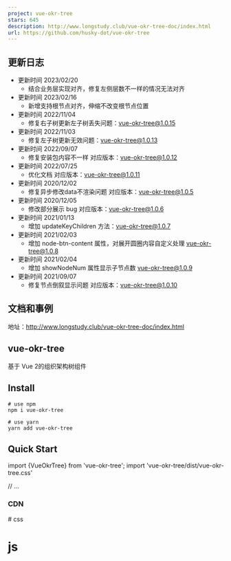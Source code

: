 ```yaml
---
project: vue-okr-tree
stars: 645
description: http://www.longstudy.club/vue-okr-tree-doc/index.html
url: https://github.com/husky-dot/vue-okr-tree
---
```


更新日志
----

-   更新时间 2023/02/20
    -   结合业务层实现对齐，修复左侧层数不一样的情况无法对齐
-   更新时间 2023/02/16
    -   新增支持根节点对齐，伸缩不改变根节点位置
-   更新时间 2022/11/04
    -   修复右子树更新左子树丢失问题：vue-okr-tree@1.0.15
-   更新时间 2022/11/03
    -   修复左子树更新无效问题：vue-okr-tree@1.0.13
-   更新时间 2022/09/07
    -   修复安装包内容不一样 对应版本：vue-okr-tree@1.0.12
-   更新时间 2022/07/25
    -   优化文档 对应版本：vue-okr-tree@1.0.11
-   更新时间 2020/12/02
    -   修复异步修改data不渲染问题 对应版本：vue-okr-tree@1.0.5
-   更新时间 2020/12/05
    -   修改部分展示 bug 对应版本：vue-okr-tree@1.0.6
-   更新时间 2021/01/13
    -   增加 updateKeyChildren 方法：vue-okr-tree@1.0.7
-   更新时间 2021/02/03
    -   增加 node-btn-content 属性，对展开圆圈内容自定义处理 vue-okr-tree@1.0.8
-   更新时间 2021/02/04
    -   增加 showNodeNum 属性显示子节点数 vue-okr-tree@1.0.9
-   更新时间 2021/09/07
    -   修复节点倒叙显示问题 对应版本：vue-okr-tree@1.0.10

文档和事例
-----

地址：http://www.longstudy.club/vue-okr-tree-doc/index.html

vue-okr-tree
------------

基于 Vue 2的组织架构树组件

Install
-------

```
# use npm
npm i vue-okr-tree

# use yarn
yarn add vue-okr-tree
```

Quick Start
-----------

import {VueOkrTree} from 'vue-okr-tree';
import 'vue-okr-tree/dist/vue-okr-tree.css'

// ...

### CDN

\# css
<link href\="http://qjge81f6q.hd-bkt.clouddn.com/vue-okr-tree.css"\>

# js
<script src\="http://qjge81f6q.hd-bkt.clouddn.com/vue-okr-tree.umd.min.js"\></script\>

API
---

#### Attributes

参数

说明

类型

可选值

默认值

data

展示数据

array

—

—

direction

树的展开方向

String

horizontal / vertical

vertical

onlyBothTree

子树在根节点左右两边展开，该模式只有在 direction 为 horizontal 有效，且必须提供 leftData 数据

Boolean

—

false

leftData

展示左子数的数据，该属性于在 onlyBothTree 模式启用

array

—

—

label-width

节点的宽度，默认为自动宽度。如果 label-width 为 number 类型，单位 px；如果 label-width 为 string 类型，则这个宽度会设置为 节点 的 style.width 的值，节点的宽度会受控于外部样式

string/number

—

—

label-height

节点的高度，默认为自动高度。如果 label-height 为 number 类型，单位 px；如果 label-height 为 string 类型，则这个高度会设置为 节点 的 style.height 的值，节点的高度会受控于外部样式

string/number

—

—

label-class-name

节点 className 的回调方法，也可以使用字符串为所有的节点设置一个固定的 className

Function(node)/String

—

—

current-lable-class-name

当前选中节点的样式

Function(node)/String

—

—

show-collapsable

节点是否可被展开

Boolean

—

false

show-node-num

显示子节点数

Boolean

—

false

default-expand-all

是否默认展开所有节点，该参数只有在 show-collapsable 为 true 时有效

Boolean

—

false

render-content

树节点的内容区的渲染 Function

Function(h, node)

—

—

node-btn-content

展开的按钮内容渲染 Function

Function(h, node)

—

—

props

配置选项，具体看下表

object

—

—

node-key

每个树节点用来作为唯一标识的属性，整棵树应该是唯一的

String

—

—

default-expanded-keys

默认展开的节点的 key 的数组(需要注意的是，此时必须设置node-key，其值为节点数据中的一个字段名，该字段在整棵树中是唯一的。)

array

—

—

filter-node-method

对树节点进行筛选时执行的方法，返回 true 表示这个节点可以显示，返回 false 则表示这个节点会被隐藏

Function(value, data, node)

—

—

aniamte

是否开启节点展开的过渡动画

Boolean

—

false

animate-name

过渡动画名称，支持动画类型有 okr-fade-in-linear/okr-fade-in/okr-zoom-in-center/okr-zoom-in-top/okr-zoom-in-bottom

String

—

okr-zoom-in-center

#### props

参数

说明

类型

可选值

默认值

label

指定节点标签为节点对象的某个属性值

string, function(data, node)

—

—

children

指定节点标签为节点对象的某个属性值

string

—

—

#### Events

事件名称

说明

回调参数

node-click

节点被点击时的回调

共三个参数，依次为：传递给 data 属性的数组中该节点所对应的对象、节点对应的 Node、节点组件本身。

node-expand

节点被展开时触发的事件

共三个参数，依次为：传递给 data 属性的数组中该节点所对应的对象、节点对应的 Node、节点组件本身

node-collapse

节点被关闭时触发的事件

共三个参数，依次为：传递给 data 属性的数组中该节点所对应的对象、节点对应的 Node、节点组件本身

node-contextmenu

当某一节点被鼠标右键点击时会触发该事件

共四个参数，依次为：event、传递给 data 属性的数组中该节点所对应的对象、节点对应的 Node、节点组件本身。

#### 方法

方法名

说明

回调参数

filter

对树节点进行筛选操作

接收一个任意类型的参数，该参数会在 filter-node-method 中作为第一个参数

updateKeyChildren

通过 keys 设置节点子元素，使用此方法必须设置 node-key 属性

(key, data) 接收两个参数，1. 节点 key 2. 节点数据的数组

getNode

根据 data 或者 key 拿到 Tree 组件中的 node,使用此方法必须设置 node-key 属性

(data) 要获得 node 的 key 或者 data

setCurrentNode

通过 node 设置某个节点的当前选中状态，使用此方法必须设置 node-key 属性

(node) 待被选节点的 node

setCurrentKey

通过 key 设置某个节点的当前选中状态，使用此方法必须设置 node-key 属性

(key) 待被选节点的 key，若为 null 则取消当前高亮的节点

getCurrentKey

获取当前被选中节点的 key，使用此方法必须设置 node-key 属性，若没有节点被选中则返回 null

—

getCurrentNode

获取当前被选中节点的 data，若没有节点被选中则返回 null

—

remove

删除 Tree 中的一个节点，使用此方法必须设置 node-key 属性

(data) 要删除的节点的 id 或者 data 或者 node

append

为 Tree 中的一个节点追加一个子节点

(data, parentNode) 接收两个参数，1. 要追加的子节点的 data 2. 子节点的 parent 的 data、key 或者 node

insertBefore

为 Tree 的一个节点的前面增加一个节点

(data, refNode) 接收两个参数，1. 要增加的节点的 data 2. 要增加的节点的后一个节点的 data、key 或者 node

insertAfter

为 Tree 的一个节点的后面增加一个节点

(data, refNode) 接收两个参数，1. 要增加的节点的 data 2. 要增加的节点的前一个节点的 data、key 或者 node

浏览器支持情况
-------

Modern browsers and Internet Explorer 10+.

License
-------

MIT

作品展示
----
